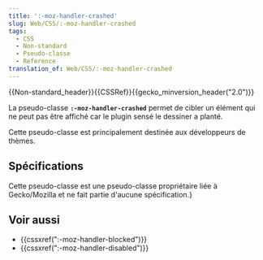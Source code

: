 ```yaml
---
title: ':-moz-handler-crashed'
slug: Web/CSS/:-moz-handler-crashed
tags:
  - CSS
  - Non-standard
  - Pseudo-classe
  - Reference
translation_of: Web/CSS/:-moz-handler-crashed
---
```

{{Non-standard_header}}{{CSSRef}}{{gecko_minversion_header("2.0")}}

La pseudo-classe **`:-moz-handler-crashed`** permet de cibler un élément qui ne peut pas être affiché car le plugin sensé le dessiner a planté.

Cette pseudo-classe est principalement destinée aux développeurs de thèmes.

## Spécifications

Cette pseudo-classe est une pseudo-classe propriétaire liée à Gecko/Mozilla et ne fait partie d'aucune spécification.}

## Voir aussi

- {{cssxref(":-moz-handler-blocked")}}
- {{cssxref(":-moz-handler-disabled")}}
